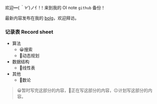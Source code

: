 欢迎━(*｀∀´*)ノ亻!！来到我的 $\text{OI note}$ `github` 备份！

最新内容发布在我的 [bolg](https://www.cnblogs.com/acangcang-Eliauk/)，欢迎拜访。

### 记录表 Record sheet
+ 算法
  + 😀搜索
  + 🤨动态规划
+ 数据结构
  + 🤨线性表 
+ 其他
	+ 🤨数论
 
 > 😀暂时写完这部分的内容，🤨正在写这部分的内容，😐计划写这部分的内容。
